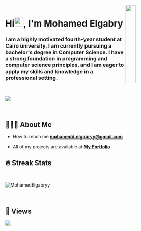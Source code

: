 <img src="https://github.com/MohamedElgabryy/MohamedElgabryy/blob/main/memoji.png" align="right" width="25%"/>

<h1 align="left">Hi<img src="https://media.giphy.com/media/hvRJCLFzcasrR4ia7z/giphy.gif" width="28">, I'm Mohamed Elgabry</h1>
<h3 align="left">I am a highly motivated fourth-year student at Cairo university, I am currently pursuing a bachelor's degree in Computer Science. I have a strong foundation in programming and computer science principles, and I am eager to apply my skills and knowledge in a professional setting.</h3>
<!--
<p align="center">
  <a href="https://github.com/DenverCoder1/readme-typing-svg"><img src="https://readme-typing-svg.demolab.com/?lines=Full-stack%20web%20and%20app%20developer;Experienced%20UI%2FUX%20Designer;10%2B%20years%20of%20coding%20experience;Always%20learning%20new%20things&font=Fira%20Code&center=true&width=440&height=45&color=f75c7e&vCenter=true&size=22&pause=1000"></a>
</p>
-->
<br/>

<p>
<a href="https://github.com/MohamedElgabryy">
    <img src="https://github-stats-alpha.vercel.app/api?username=MohamedElgabryy&cc=22272e&tc=37BCF6&ic=fff&bc=0000">
</a>
</p>
<br/>


## 💁🏼‍♂️ About Me

<!-- -  I’m currently mastering **Java Script** -->

-  How to reach me **mohamedd.elgabryy@gmail.com**

-  All of my projects are available at **[My Portfolio](https://myportfolio-ten-ochre.vercel.app/)**

<!-- - 🔭 I’m currently working on **[]()**
 -->
<!-- -  I’m looking to collaborate on **Open Source Projects** -->






## 🔥 Streak Stats
<br/>
<p><img src="https://github-readme-streak-stats.herokuapp.com/?user=MohamedElgabryy&theme=algolia" alt="MohamedElgabryy" /></p>
<br/>
<!-- <p align="center">
<a href="https://github.com/MohamedElgabryy">
    <img src="https://github-stats-alpha.vercel.app/api?username=MohamedElgabryy&cc=22272e&tc=37BCF6&ic=fff&bc=0000">
</a>
</p> -->

## 👀 Views 
<a href="https://github.com/Meghna-DAS/github-profile-views-counter">
    <img src="https://komarev.com/ghpvc/?username=MohamedElgabryy">
</a>


 


